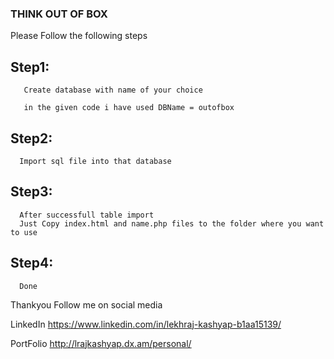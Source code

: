 ### THINK OUT OF BOX 

Please Follow the following steps 

## Step1: 
       Create database with name of your choice

       in the given code i have used DBName = outofbox

## Step2: 
      Import sql file into that database

## Step3: 
      After successfull table import
      Just Copy index.html and name.php files to the folder where you want to use
## Step4: 

      Done


Thankyou
Follow me on social media

LinkedIn
https://www.linkedin.com/in/lekhraj-kashyap-b1aa15139/

PortFolio
http://lrajkashyap.dx.am/personal/        
